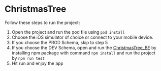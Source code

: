 # ChristmasTree
Follow these steps to run the project:

1. Open the project and run the pod file using `pod install`
2. Choose the iOS simulator of choice or connect to your mobile device.
3. If you choose the PROD Schema, skip to step 5
4. If you choose the DEV Schema, open and run the [ChristmasTree_BE](https://github.com/TTLGame/ChristmasTree_BE) by installing npm package with command `npm install` and run the project by `npm run test`
5. Hit run and enjoy the app
